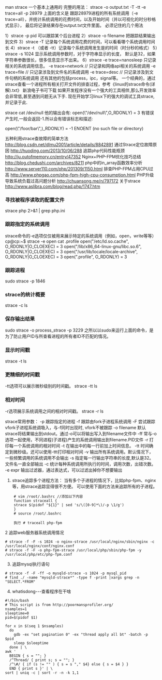 man strace
一个基本上通用的 完整的用法：
strace -o output.txt -T -tt -e trace=all -p 28979
上面的含义是 跟踪28979进程的所有系统调用（-e trace=all），并统计系统调用的花费时间，以及开始时间（并以可视化的时分秒格式显示），
最后将记录结果存在output.txt文件里面。
必须记住的几个用法

1）strace -p pid  可以跟踪某个后台进程
2）strace -o filename 把跟踪结果输出到文件
3）strace -T 记录每个系统调用花费的时间，可以看看哪个系统调用时间长
4）strace -t （或者 -tt）记录每个系统调用发生是的时间（时分秒的格式）
5）strace -s 1024 显示系统调用参数时，对于字符串显示的长度， 默认是32，如果字符串参数很长，很多信息显示不出来。
6）strace -e trace=nanosleep 只记录相关的系统调用信息。
    -e trace=network // 只记录和网络api相关的系统调用
    -e trace=file // 只记录涉及到文件名的系统调用
    -e trace=desc // 只记录涉及到文件句柄的系统调用
还有其他的包括process，ipc，signal等。
一个经典的，通过strace查看一个进程所有相关打开文件的排查过程，参考《linux的strace命令(详解).txt》 新浪电子书可下载
如果开发程序没有一个强大的工具相伴,那么开发效率会非常低,甚至遇到问题无从下手. 现在开始学习linux下的强大的调试工具strace,并记录于此.


strace cat /dev/null
他的输出会有:
open(\\"/dev/null\\",O_RDONLY) = 3
有错误产生时,一般会返回-1.所以会有错误标志和描述:

open(\\"/foor/bar\\",)_RDONLY) = -1 ENOENT (no such file or directory)




五种利用strace查故障的简单方法 
http://blog.csdn.net/dlmu2001/article/details/8842891
通过Strace定位故障原因
http://huoding.com/2013/10/06/288
追踪php代码性能瓶颈
http://ju.outofmemory.cn/entry/47352
Nginx+PHP-FPM优化技巧总结
http://blog.chedushi.com/archives/8211
php中的in_array函数效率分析
http://www.server110.com/php/201309/1150.html
排查PHP-FPM占用CPU过高
http://www.phpgao.com/php-fpm-high-cpu-consumption.html
PHP升级导致系统负载过高问题分析 
http://chuansong.me/n/797172
关于strace
http://www.aslibra.com/blog/read.php/1747.htm




### 寻找被程序读取的配置文件
 strace php 2>&1 | grep php.ini
 
### 跟踪指定的系统调用
strace命令的-e选项仅仅被用来展示特定的系统调用（例如，open，write等等）
cp@cp:~$ strace -e open cat .profile 
open("/etc/ld.so.cache", O_RDONLY|O_CLOEXEC) = 3
open("/lib/x86_64-linux-gnu/libc.so.6", O_RDONLY|O_CLOEXEC) = 3
open("/usr/lib/locale/locale-archive", O_RDONLY|O_CLOEXEC) = 3
open(".profile", O_RDONLY)              = 3

### 跟踪进程
 sudo strace -p 1846
 
### strace的统计概要
strace -c ls

### 保存输出结果
sudo strace -o process_strace -p 3229
之所以以sudo来运行上面的命令，是为了防止用户ID与所查看进程的所有者ID不匹配的情况。

### 显示时间戳
 strace -t ls
 
### 更精细的时间戳
-tt选项可以展示微秒级别的时间戳。
strace -tt ls
 
### 相对时间
-r选项展示系统调用之间的相对时间戳。
 strace -r ls
 
 
 strace常用参数：
 -p 跟踪指定的进程
 -f 跟踪由fork子进程系统调用
 -F 尝试跟踪vfork子进程系统调吸入，与-f同时出现时, vfork不被跟踪
 -o filename 默认strace将结果输出到stdout。通过-o可以将输出写入到filename文件中
 -ff 常与-o选项一起使用，不同进程(子进程)产生的系统调用输出到filename.PID文件
 -r 打印每一个系统调用的相对时间
 -t 在输出中的每一行前加上时间信息。 -tt 时间确定到微秒级。还可以使用-ttt打印相对时间
 -v 输出所有系统调用。默认情况下，一些频繁调用的系统调用不会输出
 -s 指定每一行输出字符串的长度,默认是32。文件名一直全部输出
 -c 统计每种系统调用所执行的时间，调用次数，出错次数。
 -e expr 输出过滤器，通过表达式，可以过滤出掉你不想要输出
 

1. strace追踪多个进程方法：
当有多个子进程的情况下，比如php-fpm、nginx等，用strace追踪显得很不方便。
可以使用下面的方法来追踪所有的子进程。

```
    # vim /root/.bashrc //添加以下内容
    function straceall {
    strace $(pidof "${1}" | sed 's/\([0-9]*\)/-p \1/g')
    }
    # source /root/.bashrc
    
    执行 # traceall php-fpm
```
2  追踪web服务器系统调用情况

```	
# strace -f -F -s 1024 -o nginx-strace /usr/local/nginx/sbin/nginx -c /usr/local/nginx/conf/nginx.conf
# strace -f -F -o php-fpm-strace /usr/local/php/sbin/php-fpm -y /usr/local/php/etc/php-fpm.conf
```
3. 追踪mysql执行语句

```
# strace -f -F -ff -o mysqld-strace -s 1024 -p mysql_pid
# find ./ -name "mysqld-strace*" -type f -print |xargs grep -n "SELECT.*FROM"
```

4. whatisdong---查看程序在干啥

```
#!/bin/bash
# This script is from http://poormansprofiler.org/
nsamples=1
sleeptime=0
pid=$(pidof $1)
 
for x in $(seq 1 $nsamples)
  do
    gdb -ex "set pagination 0" -ex "thread apply all bt" -batch -p $pid
    sleep $sleeptime
  done | \
awk '
  BEGIN { s = ""; } 
  /^Thread/ { print s; s = ""; } 
  /^\#/ { if (s != "" ) { s = s "," $4} else { s = $4 } } 
  END { print s }' | \
sort | uniq -c | sort -r -n -k 1,1
```